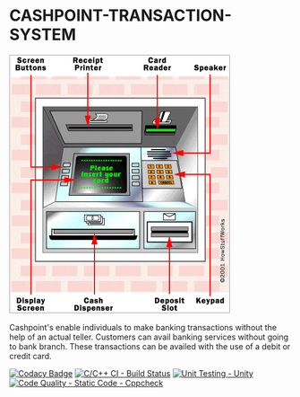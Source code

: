 # CASHPOINT-TRANSACTION-SYSTEM
![](https://github.com/Chinnam-Narendra-Prasad/CASHPOINT-TRANSACTION-SYSTEM/blob/main/atm-parts.webp)


Cashpoint's enable individuals to make banking transactions without the help of an actual teller. Customers can avail banking services without going to bank branch. These transactions can be availed with the use of a debit or credit card.

[![Codacy Badge](https://app.codacy.com/project/badge/Grade/016fec4556934309931f856a575ee087)](https://www.codacy.com/gh/Chinnam-Narendra-Prasad/CASHPOINT-TRANSACTION-SYSTEM/dashboard?utm_source=github.com&amp;utm_medium=referral&amp;utm_content=Chinnam-Narendra-Prasad/CASHPOINT-TRANSACTION-SYSTEM&amp;utm_campaign=Badge_Grade)
[![C/C++ CI - Build Status](https://github.com/Chinnam-Narendra-Prasad/CASHPOINT-TRANSACTION-SYSTEM/actions/workflows/build.yml/badge.svg)](https://github.com/Chinnam-Narendra-Prasad/CASHPOINT-TRANSACTION-SYSTEM/actions/workflows/build.yml)
[![Unit Testing - Unity](https://github.com/Chinnam-Narendra-Prasad/CASHPOINT-TRANSACTION-SYSTEM/actions/workflows/unittest.yml/badge.svg)](https://github.com/Chinnam-Narendra-Prasad/CASHPOINT-TRANSACTION-SYSTEM/actions/workflows/unittest.yml)
[![Code Quality - Static Code - Cppcheck](https://github.com/Chinnam-Narendra-Prasad/CASHPOINT-TRANSACTION-SYSTEM/actions/workflows/cppcheck.yml/badge.svg)](https://github.com/Chinnam-Narendra-Prasad/CASHPOINT-TRANSACTION-SYSTEM/actions/workflows/cppcheck.yml)
